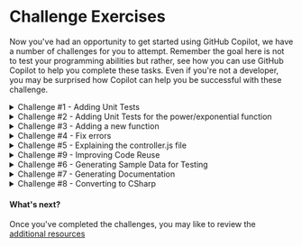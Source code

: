 # Challenge Exercises

Now you've had an opportunity to get started using GitHub Copilot, we have a number of challenges for you to attempt. Remember the goal here is not to test your programming abilities but rather, see how you can use GitHub Copilot to help you complete these tasks. Even if you're not a developer, you may be surprised how Copilot can help you be successful with these challenge.


<details>
<summary>Challenge #1 - Adding Unit Tests</summary>

### Adding Unit Tests

1. Press ```CTRL + ` ``` to open the terminal window in VS Code if it is not already open.

2. Enter ```npm test``` in the terminal window and press **ENTER** to execute the existing unit tests for the Calculator application.

3. Scroll up in the terminal window to see what tests have been executed. You should see tests for Arithmetic validation, Addition, Multiplication and Division. There are no tests for the subtraction function!

4. Open the ```/test/arithmetic.test.js``` file.

5. Scroll down to the line with the comment ```TODO: Challenge #1``` (Around line 96)

6. On the line following the comment, add a new comment to provide context to GitHub Copilot on what you want assistance to do. Try adding this comment ```// add tests for subtraction``` and press ```ENTER``` to generate a suggestion.

7. Accept the suggested line if it looks right by pressing ```TAB``` then ```ENTER```.

8. Continue accepting suggestions line by line to see how many unit tests you can have Copiloit assist you in writing.

9. Once you're happy with a few unit tests, save the file and return to the terminal window. Enter ```npm test``` and press **ENTER** to execute the unit tests again.

**NOTE:** The advanced features currently available in GitHub CopilotX Chat, provide far more sophisticated assistance in writing unit tests, including the ability to write complete test suites for you. At the time of creating this exercise, Copilot Chat was only available as a pre-release experiment.

</details>

<details>
<summary>Challenge #2 - Adding Unit Tests for the power/exponential function</summary>

### Adding Unit Tests for the power/exponential function

1. See if you can now add additional unit tests for the power/exponential function you created in the core exercise.

</details>

<details>
<summary>Challenge #3 - Adding a new function</summary>

### Adding a new function

1. See if you can now add an entirely new function to the calculator using GitHub Copilot to assist you. The previous exercises will help you locate where you want to add code. 

2. Once your function is working, consider adding the necessary unit tests to confirm it's functionality.

</details>

<details>
<summary>Challenge #4 - Fix errors</summary>

### Fix errors
1. Go to the `controller.js` file on line 19, and and a single comma. This will generate a compiler error.
2. Ask Copilot to help you fix the error
</details>

<details>
<summary>Challenge #5 - Explaining the controller.js file</summary>

### Explaining the controller.js file

1. Navigate to the `controller.js` file in your project.

2. Use GitHub Copilot to help you explain the purpose and functionality of the `controller.js` file. Ask Copilot to generate comments or descriptions for different sections of the code.

3. Review the generated explanations and make any necessary edits or additions to ensure clarity and accuracy.

</details>

<details>
<summary>Challenge #9 - Improving Code Reuse</summary>

### Improving Code Reuse

1. Navigate to the `controller.js` file in your project.

2. Select the lines between 32 and 42, which contain code that could benefit from better code reuse.

3. Ask Copilot to rewrite the selected code to improve code reuse. Provide a comment to indicate what you want Copilot to do, such as `// Improve code reuse in this section`.

4. Review the generated suggestions and make any necessary edits or additions to ensure the code is refactored for better code reuse.

5. Test the refactored code to ensure it still functions as expected.

</details>

<details>
<summary>Challenge #6 - Generating Sample Data for Testing</summary>

### Generating Sample Data for Testing

1. Navigate to the `controller.js` file in your project.

2. Use GitHub Copilot Chat to generate sample data that can be used for testing. Ask Copilot Chat to provide at least 3 lines of sample data for each test.

3. Review the generated sample data and make any necessary edits or additions to ensure it meets your testing requirements.

</details>

<details>
<summary>Challenge #7 - Generating Documentation</summary>

### Generating Documentation

1. Navigate to the `controller.js` file in your project.

2. Use GitHub Copilot to generate documentation for the `controller.js` file. Ask Copilot to provide comments or descriptions for different sections of the code, explaining the purpose and functionality of each section.

3. Review the generated documentation and make any necessary edits or additions to ensure clarity and accuracy.

4. Repeat the same process for the `index.html` file, generating documentation for different sections of the code.

</details>

<details>
<summary>Challenge #8 - Converting to CSharp</summary>

### Converting to CSharp

1. Navigate to the `controller.js` file in your project.

2. Use GitHub Copilot Chat to assist you in converting the `controller.js` file into CSharp code. Ask Copilot Chat to provide suggestions and guidance on how to rewrite the code in CSharp.

3. Review the generated suggestions and make any necessary edits or additions to ensure the code is correctly converted to CSharp.

</details>

#### What's next?

Once you've completed the challenges, you may like to review the [additional resources](<./4. additional resources.md>)
